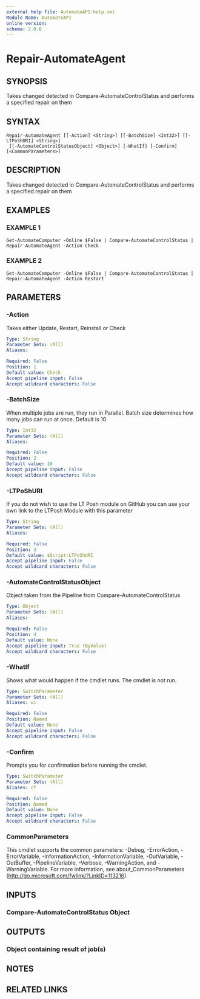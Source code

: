 ```yaml
---
external help file: AutomateAPI-help.xml
Module Name: AutomateAPI
online version:
schema: 2.0.0
---
```


# Repair-AutomateAgent

## SYNOPSIS
Takes changed detected in Compare-AutomateControlStatus and performs a specified repair on them

## SYNTAX

```
Repair-AutomateAgent [[-Action] <String>] [[-BatchSize] <Int32>] [[-LTPoShURI] <String>]
 [[-AutomateControlStatusObject] <Object>] [-WhatIf] [-Confirm] [<CommonParameters>]
```

## DESCRIPTION
Takes changed detected in Compare-AutomateControlStatus and performs a specified repair on them

## EXAMPLES

### EXAMPLE 1
```
Get-AutomateComputer -Online $False | Compare-AutomateControlStatus | Repair-AutomateAgent -Action Check
```

### EXAMPLE 2
```
Get-AutomateComputer -Online $False | Compare-AutomateControlStatus | Repair-AutomateAgent -Action Restart
```

## PARAMETERS

### -Action
Takes either Update, Restart, Reinstall or Check

```yaml
Type: String
Parameter Sets: (All)
Aliases:

Required: False
Position: 1
Default value: Check
Accept pipeline input: False
Accept wildcard characters: False
```

### -BatchSize
When multiple jobs are run, they run in Parallel.
Batch size determines how many jobs can run at once.
Default is 10

```yaml
Type: Int32
Parameter Sets: (All)
Aliases:

Required: False
Position: 2
Default value: 10
Accept pipeline input: False
Accept wildcard characters: False
```

### -LTPoShURI
If you do not wish to use the LT Posh module on GitHub you can use your own link to the LTPosh Module with this parameter

```yaml
Type: String
Parameter Sets: (All)
Aliases:

Required: False
Position: 3
Default value: $Script:LTPoShURI
Accept pipeline input: False
Accept wildcard characters: False
```

### -AutomateControlStatusObject
Object taken from the Pipeline from Compare-AutomateControlStatus

```yaml
Type: Object
Parameter Sets: (All)
Aliases:

Required: False
Position: 4
Default value: None
Accept pipeline input: True (ByValue)
Accept wildcard characters: False
```

### -WhatIf
Shows what would happen if the cmdlet runs.
The cmdlet is not run.

```yaml
Type: SwitchParameter
Parameter Sets: (All)
Aliases: wi

Required: False
Position: Named
Default value: None
Accept pipeline input: False
Accept wildcard characters: False
```

### -Confirm
Prompts you for confirmation before running the cmdlet.

```yaml
Type: SwitchParameter
Parameter Sets: (All)
Aliases: cf

Required: False
Position: Named
Default value: None
Accept pipeline input: False
Accept wildcard characters: False
```

### CommonParameters
This cmdlet supports the common parameters: -Debug, -ErrorAction, -ErrorVariable, -InformationAction, -InformationVariable, -OutVariable, -OutBuffer, -PipelineVariable, -Verbose, -WarningAction, and -WarningVariable.
For more information, see about_CommonParameters (http://go.microsoft.com/fwlink/?LinkID=113216).

## INPUTS

### Compare-AutomateControlStatus Object
## OUTPUTS

### Object containing result of job(s)
## NOTES

## RELATED LINKS

